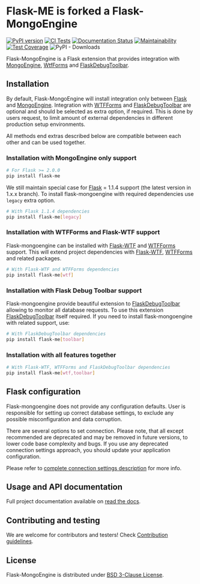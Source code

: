 # Flask-ME is forked a Flask-MongoEngine

[![PyPI version](https://badge.fury.io/py/flask-me.svg)](https://badge.fury.io/py/flask-me)
[![CI Tests](https://github.com/MongoEngine/flask-mongoengine/actions/workflows/tests.yml/badge.svg)](https://github.com/MongoEngine/flask-mongoengine/actions/workflows/tests.yml)
[![Documentation Status](https://readthedocs.org/projects/flask-mongoengine/badge/?version=latest)](http://docs.mongoengine.org/projects/flask-mongoengine/en/latest/?badge=latest)
[![Maintainability](https://api.codeclimate.com/v1/badges/6fb8ae00b1008f5f1b20/maintainability)](https://codeclimate.com/github/MongoEngine/flask-mongoengine/maintainability)
[![Test Coverage](https://api.codeclimate.com/v1/badges/6fb8ae00b1008f5f1b20/test_coverage)](https://codeclimate.com/github/MongoEngine/flask-mongoengine/test_coverage)
![PyPI - Downloads](https://img.shields.io/pypi/dm/flask-mongoengine)

Flask-MongoEngine is a Flask extension that provides integration with [MongoEngine],
[WtfForms] and [FlaskDebugToolbar].

## Installation

By default, Flask-MongoEngine will install integration only between [Flask] and
[MongoEngine]. Integration with [WTFForms] and [FlaskDebugToolbar] are optional and
should be selected as extra option, if required. This is done by users request, to
limit amount of external dependencies in different production setup environments.

All methods end extras described below are compatible between each other and can be
used together.

### Installation with MongoEngine only support

```bash
# For Flask >= 2.0.0
pip install flask-me
```

We still maintain special case for [Flask] = 1.1.4 support (the latest version in 1.x.x
branch). To install flask-mongoengine with required dependencies use ``legacy``
extra option.

```bash
# With Flask 1.1.4 dependencies
pip install flask-me[legacy]
```

### Installation with WTFForms and Flask-WTF support

Flask-mongoengine can be installed with [Flask-WTF] and [WTFForms] support. This
will extend project dependencies with [Flask-WTF], [WTFForms] and related packages.

```bash
# With Flask-WTF and WTFForms dependencies
pip install flask-me[wtf]
```

### Installation with Flask Debug Toolbar support

Flask-mongoengine provide beautiful extension to [FlaskDebugToolbar] allowing to monitor
all database requests. To use this extension [FlaskDebugToolbar] itself required. If
you need to install flask-mongoengine with related support, use:

```bash
# With FlaskDebugToolbar dependencies
pip install flask-me[toolbar]
```

### Installation with all features together

```bash
# With Flask-WTF, WTFForms and FlaskDebugToolbar dependencies
pip install flask-me[wtf,toolbar]
```

## Flask configuration

Flask-mongoengine does not provide any configuration defaults. User is responsible
for setting up correct database settings, to exclude any possible misconfiguration
and data corruption.

There are several options to set connection. Please note, that all except
recommended are deprecated and may be removed in future versions, to lower code base
complexity and bugs. If you use any deprecated connection settings approach, you should
update your application configuration.

Please refer to [complete connection settings description] for more info.

## Usage and API documentation

Full project documentation available on [read the docs].

## Contributing and testing

We are welcome for contributors and testers! Check [Contribution guidelines].

## License

Flask-MongoEngine is distributed under [BSD 3-Clause License].

[MongoEngine]: https://github.com/MongoEngine/mongoengine

[WTFForms]: https://github.com/wtforms/wtforms

[Flask-WTF]: https://github.com/wtforms/flask-wtf

[FlaskDebugToolbar]: https://github.com/flask-debugtoolbar/flask-debugtoolbar

[read the docs]: http://docs.mongoengine.org/projects/flask-mongoengine/

[Flask]: https://github.com/pallets/flask

[BSD 3-Clause License]: LICENSE.md

[Contribution guidelines]: CONTRIBUTING.md

[nox]: https://nox.thea.codes/en/stable/usage.html

[complete connection settings description]: http://docs.mongoengine.org/projects/flask-mongoengine/flask_config.html
